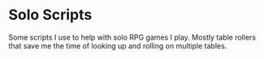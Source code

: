 # Solo Scripts

Some scripts I use to help with solo RPG games I play. Mostly table rollers that save me the time of looking up and rolling on multiple tables.
